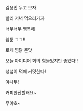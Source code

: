 김용민 두고 보자

빨리 저녁 먹으러가자

너무너무 행복해

웹툰 ㄱㄱ!!

로제 찜닭 존맛

오늘 아이디어 회의 힘들었지만 좋았다!!

성섭이 덕에 커밋한다!

야나두!

커피한잔할래요~

무야호~